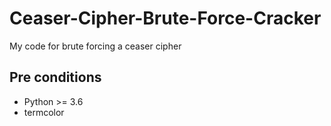 # Ceaser-Cipher-Brute-Force-Cracker
My code for brute forcing a ceaser cipher 

## Pre conditions

- Python >= 3.6
- termcolor
